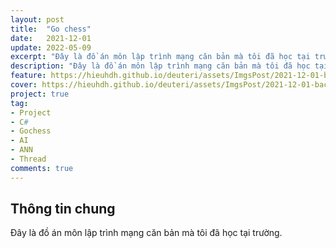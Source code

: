 ```yaml
---
layout: post
title:  "Go chess"
date:   2021-12-01
update: 2022-05-09
excerpt: "Đây là đồ án môn lập trình mạng căn bản mà tôi đã học tại trường."
description: "Đây là đồ án môn lập trình mạng căn bản mà tôi đã học tại trường."
feature: https://hieuhdh.github.io/deuteri/assets/ImgsPost/2021-12-01-background-gochess.png
cover: https://hieuhdh.github.io/deuteri/assets/ImgsPost/2021-12-01-background-gochess.png
project: true
tag:
- Project
- C#
- Gochess 
- AI
- ANN
- Thread
comments: true
---
```


## **Thông tin chung**

Đây là đồ án môn lập trình mạng căn bản mà tôi đã học tại trường.